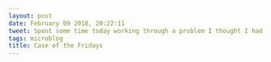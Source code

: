 ```yaml
---
layout: post
date: February 09 2018, 20:22:11
tweet: Spent some time today working through a problem I thought I had already solved, so a Friday.
tags: microblog
title: Case of the Fridays
---
```



